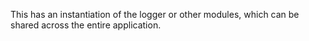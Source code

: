 This has an instantiation of the logger or other modules, which can be shared across the entire application.